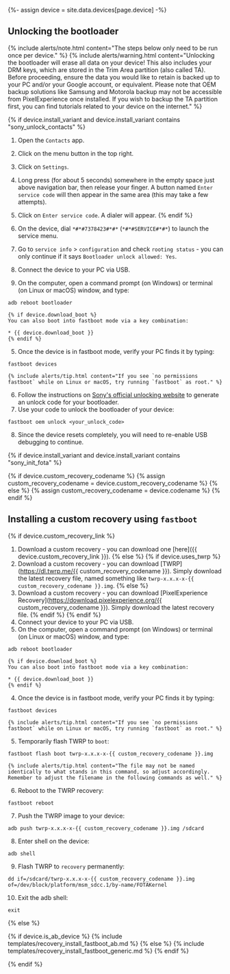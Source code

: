 {%- assign device = site.data.devices[page.device] -%}

## Unlocking the bootloader

{% include alerts/note.html content="The steps below only need to be run once per device." %}
{% include alerts/warning.html content="Unlocking the bootloader will erase all data on your device!
This also includes your DRM keys, which are stored in the Trim Area partition (also called TA).
Before proceeding, ensure the data you would like to retain is backed up to your PC and/or your Google account, or equivalent. Please note that OEM backup solutions like Samsung and Motorola backup may not be accessible from PixelExperience once installed.
If you wish to backup the TA partition first, you can find tutorials related to your device on the internet." %}

{% if device.install_variant and device.install_variant contains "sony_unlock_contacts" %}
1. Open the `Contacts` app.
2. Click on the menu button in the top right.
3. Click on `Settings`.
4. Long press (for about 5 seconds) somewhere in the empty space just above navigation bar, then release your finger. A button named `Enter service code` will then appear in the same area (this may take a few attempts).
5. Click on `Enter service code`. A dialer will appear.
{% endif %}

1. On the device, dial `*#*#7378423#*#*` (`*#*#SERVICE#*#*`) to launch the service menu.
2. Go to `service info` > `configuration` and check `rooting status` - you can only continue if it says `Bootloader unlock allowed: Yes`.
3. Connect the device to your PC via USB.
4. On the computer, open a command prompt (on Windows) or terminal (on Linux or macOS) window, and type:
```
adb reboot bootloader
```
    {% if device.download_boot %}
    You can also boot into fastboot mode via a key combination:

    * {{ device.download_boot }}
    {% endif %}
5. Once the device is in fastboot mode, verify your PC finds it by typing:
```
fastboot devices
```
    {% include alerts/tip.html content="If you see `no permissions fastboot` while on Linux or macOS, try running `fastboot` as root." %}
6. Follow the instructions on [Sony's official unlocking website](http://developer.sonymobile.com/unlockbootloader/unlock-yourboot-loader/) to generate an unlock code for your bootloader.
7. Use your code to unlock the bootloader of your device:
```
fastboot oem unlock <your_unlock_code>
```
8. Since the device resets completely, you will need to re-enable USB debugging to continue.

{% if device.install_variant and device.install_variant contains "sony_init_fota" %}

{% if device.custom_recovery_codename %}
{% assign custom_recovery_codename = device.custom_recovery_codename %}
{% else %}
{% assign custom_recovery_codename = device.codename %}
{% endif %}

## Installing a custom recovery using `fastboot`

{% if device.custom_recovery_link %}
1. Download a custom recovery - you can download one [here]({{ device.custom_recovery_link }}).
{% else %}
{% if device.uses_twrp %}
1. Download a custom recovery - you can download [TWRP](https://dl.twrp.me/{{ custom_recovery_codename }}). Simply download the latest recovery file, named something like `twrp-x.x.x-x-{{ custom_recovery_codename }}.img`.
{% else %}
1. Download a custom recovery - you can download [PixelExperience Recovery](https://download.pixelexperience.org/{{ custom_recovery_codename }}). Simply download the latest recovery file.
{% endif %}
{% endif %}
2. Connect your device to your PC via USB.
3. On the computer, open a command prompt (on Windows) or terminal (on Linux or macOS) window, and type:
```
adb reboot bootloader
```
    {% if device.download_boot %}
    You can also boot into fastboot mode via a key combination:

    * {{ device.download_boot }}
    {% endif %}
4. Once the device is in fastboot mode, verify your PC finds it by typing:
```
fastboot devices
```
    {% include alerts/tip.html content="If you see `no permissions fastboot` while on Linux or macOS, try running `fastboot` as root." %}
5. Temporarily flash TWRP to `boot`:
```
fastboot flash boot twrp-x.x.x-x-{{ custom_recovery_codename }}.img
```
    {% include alerts/tip.html content="The file may not be named identically to what stands in this command, so adjust accordingly. Remember to adjust the filename in the following commands as well." %}
6. Reboot to the TWRP recovery:
```
fastboot reboot
```
7. Push the TWRP image to your device:
```
adb push twrp-x.x.x-x-{{ custom_recovery_codename }}.img /sdcard
```
8. Enter shell on the device:
```
adb shell
```
9. Flash TWRP to `recovery` permanently:
```
dd if=/sdcard/twrp-x.x.x-x-{{ custom_recovery_codename }}.img of=/dev/block/platform/msm_sdcc.1/by-name/FOTAKernel
```
10. Exit the adb shell:
```
exit
```
{% else %}

{% if device.is_ab_device %}
{% include templates/recovery_install_fastboot_ab.md %}
{% else %}
{% include templates/recovery_install_fastboot_generic.md %}
{% endif %}

{% endif %}
